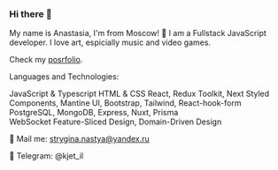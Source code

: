 ### Hi there 👋

My name is Anastasia, I'm from Moscow! 🔭
I am a Fullstack JavaScript developer. 
I love  art, espicially music and video games. 

Check my [posrfolio](https://github.com/StrAnastasia/personal-site).

Languages and Technologies:
 
JavaScript & Typescript 
HTML & CSS 
React, Redux Toolkit, Next
Styled Components, Mantine UI, Bootstrap, Tailwind, React-hook-form
PostgreSQL, MongoDB, Express, Nuxt, Prisma   
WebSocket
Feature-Sliced Design, Domain-Driven Design


💬 Mail me: strygina.nastya@yandex.ru

💬 Telegram: @kjet_il

<!--
**StrAnastasia/StrAnastasia** is a ✨ _special_ ✨ repository because its `README.md` (this file) appears on your GitHub profile.

Here are some ideas to get you started:

- 🔭 I’m currently working on ...
- 🌱 I’m currently learning ...
- 👯 I’m looking to collaborate on ...
- 🤔 I’m looking for help with ...
- 💬 Ask me about ...
- 📫 How to reach me: ...
- 😄 Pronouns: ...
- ⚡ Fun fact: ...
-->
